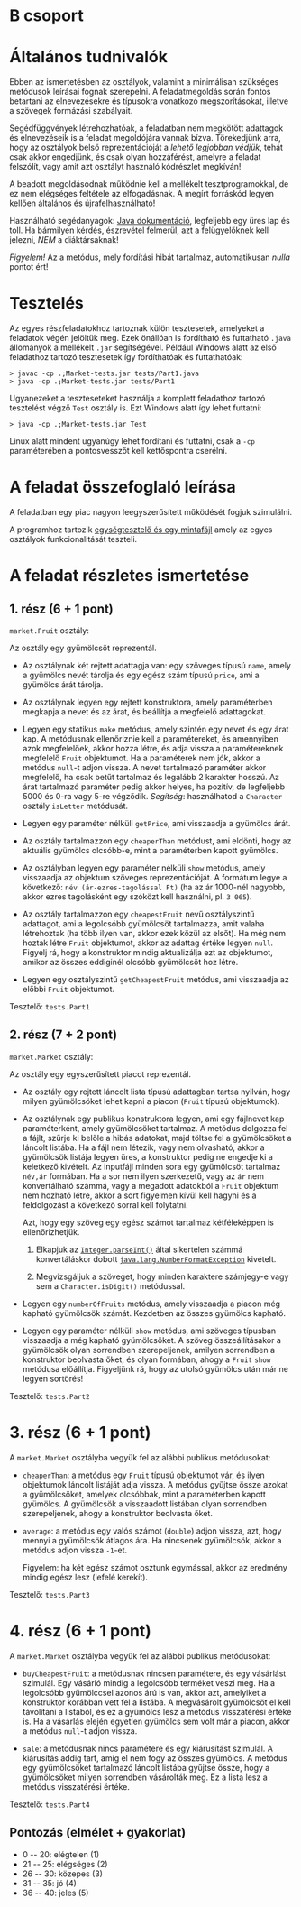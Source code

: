 # B csoport

# Általános tudnivalók

Ebben az ismertetésben az osztályok, valamint a minimálisan szükséges metódusok leírásai fognak szerepelni. A feladatmegoldás során fontos betartani az elnevezésekre és típusokra vonatkozó megszorításokat, illetve a szövegek formázási szabályait.

Segédfüggvények létrehozhatóak, a feladatban nem megkötött adattagok és elnevezéseik is a feladat megoldójára vannak bízva. Törekedjünk arra, hogy az osztályok belső reprezentációját a _lehető legjobban védjük_, tehát csak akkor engedjünk, és csak olyan hozzáférést, amelyre a feladat felszólít, vagy amit azt osztályt használó kódrészlet megkíván!

A beadott megoldásodnak működnie kell a mellékelt tesztprogramokkal, de ez nem elégséges feltétele az elfogadásnak. A megírt forráskód legyen kellően általános és újrafelhasználható!

Használható segédanyagok: [Java dokumentáció](/files/java/api/index.html), legfeljebb egy üres lap és toll. Ha bármilyen kérdés, észrevétel felmerül, azt a felügyelőknek kell jelezni, _NEM_ a diáktársaknak!

_Figyelem!_ Az a metódus, mely fordítási hibát tartalmaz, automatikusan _nulla_ pontot ért!

# Tesztelés

Az egyes részfeladatokhoz tartoznak külön tesztesetek, amelyeket a feladatok végén jelöltük meg. Ezek önállóan is fordítható és futtatható `.java` állományok a mellékelt `.jar` segítségével. Például Windows alatt az első feladathoz tartozó tesztesetek így fordíthatóak és futtathatóak:

    > javac -cp .;Market-tests.jar tests/Part1.java
    > java -cp .;Market-tests.jar tests/Part1

Ugyanezeket a teszteseteket használja a komplett feladathoz tartozó tesztelést végző `Test` osztály is. Ezt Windows alatt így lehet futtatni:

    > java -cp .;Market-tests.jar Test

Linux alatt mindent ugyanúgy lehet fordítani és futtatni, csak a `-cp` paraméterében a pontosvesszőt kell kettőspontra cserélni.

# A feladat összefoglaló leírása

A feladatban egy piac nagyon leegyszerűsített működését fogjuk szimulálni.

A programhoz tartozik [egységtesztelő és egy mintafájl](/files/java/Market-tests.zip) amely az egyes osztályok funkcionalitását teszteli.

# A feladat részletes ismertetése

## 1\. rész (6 + 1 pont)

`market.Fruit` osztály:

Az osztály egy gyümölcsöt reprezentál.

*   Az osztálynak két rejtett adattagja van: egy szöveges típusú `name`, amely a gyümölcs nevét tárolja és egy egész szám típusú `price`, ami a gyümölcs árát tárolja.

*   Az osztálynak legyen egy rejtett konstruktora, amely paraméterben megkapja a nevet és az árat, és beállítja a megfelelő adattagokat.

*   Legyen egy statikus `make` metódus, amely szintén egy nevet és egy árat kap. A metódusnak ellenőriznie kell a paramétereket, és amennyiben azok megfelelőek, akkor hozza létre, és adja vissza a paramétereknek megfelelő `Fruit` objektumot. Ha a paraméterek nem jók, akkor a metódus `null`-t adjon vissza. A nevet tartalmazó paraméter akkor megfelelő, ha csak betűt tartalmaz és legalább 2 karakter hosszú. Az árat tartalmazó paraméter pedig akkor helyes, ha pozitív, de legfeljebb 5000 és 0-ra vagy 5-re végződik. _Segítség_: használhatod a `Character` osztály `isLetter` metódusát.

*   Legyen egy paraméter nélküli `getPrice`, ami visszaadja a gyümölcs árát.

*   Az osztály tartalmazzon egy `cheaperThan` metódust, ami eldönti, hogy az aktuális gyümölcs olcsóbb-e, mint a paraméterben kapott gyümölcs.

*   Az osztályban legyen egy paraméter nélküli `show` metódus, amely visszaadja az objektum szöveges reprezentációját. A formátum legye a következő: `név (ár-ezres-tagolással Ft)` (ha az ár 1000-nél nagyobb, akkor ezres tagolásként egy szóközt kell használni, pl. `3 065`).

*   Az osztály tartalmazzon egy `cheapestFruit` nevű osztályszintű adattagot, ami a legolcsóbb gyümölcsöt tartalmazza, amit valaha létrehoztak (ha több ilyen van, akkor ezek közül az elsőt). Ha még nem hoztak létre `Fruit` objektumot, akkor az adattag értéke legyen `null`. Figyelj rá, hogy a konstruktor mindig aktualizálja ezt az objektumot, amikor az összes eddiginél olcsóbb gyümölcsöt hoz létre.

*   Legyen egy osztályszintű `getCheapestFruit` metódus, ami visszaadja az előbbi `Fruit` objektumot.

Tesztelő: `tests.Part1`

## 2\. rész (7 + 2 pont)

`market.Market` osztály:

Az osztály egy egyszerűsített piacot reprezentál.

*   Az osztály egy rejtett láncolt lista típusú adattagban tartsa nyilván, hogy milyen gyümölcsöket lehet kapni a piacon (`Fruit` típusú objektumok).

*   Az osztálynak egy publikus konstruktora legyen, ami egy fájlnevet kap paraméterként, amely gyümölcsöket tartalmaz. A metódus dolgozza fel a fájlt, szűrje ki belőle a hibás adatokat, majd töltse fel a gyümölcsöket a láncolt listába. Ha a fájl nem létezik, vagy nem olvasható, akkor a gyümölcsök listája legyen üres, a konstruktor pedig ne engedje ki a keletkező kivételt. Az inputfájl minden sora egy gyümölcsöt tartalmaz `név,ár` formában. Ha a sor nem ilyen szerkezetű, vagy az `ár` nem konvertálható számmá, vagy a megadott adatokból a `Fruit` objektum nem hozható létre, akkor a sort figyelmen kívül kell hagyni és a feldolgozást a következő sorral kell folytatni.

    Azt, hogy egy szöveg egy egész számot tartalmaz kétféleképpen is ellenőrizhetjük.

    1.  Elkapjuk az [`Integer.parseInt()`](https://bead.inf.elte.hu/files/java/api/java/lang/Integer.html#parseInt-java.lang.String-) által sikertelen számmá konvertáláskor dobott [`java.lang.NumberFormatException`](https://bead.inf.elte.hu/files/java/api/java/lang/NumberFormatException.html) kivételt.

    2.  Megvizsgáljuk a szöveget, hogy minden karaktere számjegy-e vagy sem a `Character.isDigit()` metódussal.

*   Legyen egy `numberOfFruits` metódus, amely visszaadja a piacon még kapható gyümölcsök számát. Kezdetben az összes gyümölcs kapható.

*   Legyen egy paraméter nélküli `show` metódus, ami szöveges típusban visszaadja a még kapható gyümölcsöket. A szöveg összeállításakor a gyümölcsök olyan sorrendben szerepeljenek, amilyen sorrendben a konstruktor beolvasta őket, és olyan formában, ahogy a `Fruit` `show` metódusa előállítja. Figyeljünk rá, hogy az utolsó gyümölcs után már ne legyen sortörés!

Tesztelő: `tests.Part2`

# 3\. rész (6 + 1 pont)

A `market.Market` osztályba vegyük fel az alábbi publikus metódusokat:

*   `cheaperThan`: a metódus egy `Fruit` típusú objektumot vár, és ilyen objektumok láncolt listáját adja vissza. A metódus gyűjtse össze azokat a gyümölcsöket, amelyek olcsóbbak, mint a paraméterben kapott gyümölcs. A gyümölcsök a visszaadott listában olyan sorrendben szerepeljenek, ahogy a konstruktor beolvasta őket.

*   `average`: a metódus egy valós számot (`double`) adjon vissza, azt, hogy mennyi a gyümölcsök átlagos ára. Ha nincsenek gyümölcsök, akkor a metódus adjon vissza `-1`-et.

    Figyelem: ha két egész számot osztunk egymással, akkor az eredmény mindig egész lesz (lefelé kerekít).

Tesztelő: `tests.Part3`

# 4\. rész (6 + 1 pont)

A `market.Market` osztályba vegyük fel az alábbi publikus metódusokat:

*   `buyCheapestFruit`: a metódusnak nincsen paramétere, és egy vásárlást szimulál. Egy vásárló mindig a legolcsóbb terméket veszi meg. Ha a legolcsóbb gyümölccsel azonos árú is van, akkor azt, amelyiket a konstruktor korábban vett fel a listába. A megvásárolt gyümölcsöt el kell távolítani a listából, és ez a gyümölcs lesz a metódus visszatérési értéke is. Ha a vásárlás elején egyetlen gyümölcs sem volt már a piacon, akkor a metódus `null`-t adjon vissza.

*   `sale`: a metódusnak nincs paramétere és egy kiárusítást szimulál. A kiárusítás addig tart, amíg el nem fogy az összes gyümölcs. A metódus egy gyümölcsöket tartalmazó láncolt listába gyűjtse össze, hogy a gyümölcsöket milyen sorrendben vásárolták meg. Ez a lista lesz a metódus visszatérési értéke.

Tesztelő: `tests.Part4`

## Pontozás (elmélet + gyakorlat)

*   0 -- 20: elégtelen (1)
*   21 -- 25: elégséges (2)
*   26 -- 30: közepes (3)
*   31 -- 35: jó (4)
*   36 -- 40: jeles (5)

</div>